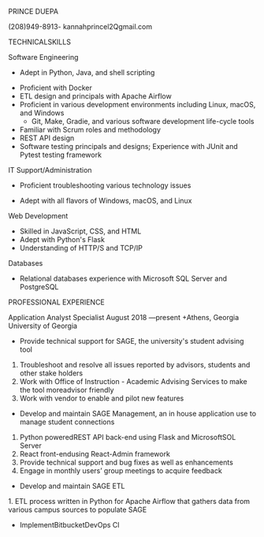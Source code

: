﻿PRINCE DUEPA

(208)949-8913- kannahprincel2Qgmail.com

TECHNICALSKILLS

Software Engineering

* Adept in Python, Java, and shell scripting
- Proficient with Docker
- ETL design and principals with Apache Airflow
- Proficient in various development environments including Linux, macOS, and Windows
  - Git, Make, Gradie, and various software development life-cycle tools
- Familiar with Scrum roles and methodology
- REST API design
- Software testing principals and designs; Experience with JUnit and Pytest testing framework

IT Support/Administration

* Proficient troubleshooting various technology issues
- Adept with all flavors of Windows, macOS, and Linux

Web Development

- Skilled in JavaScript, CSS, and HTML
- Adept with Python's Flask
- Understanding of HTTP/S and TCP/IP

Databases

- Relational databases experience with Microsoft SQL Server and PostgreSQL

PROFESSIONAL EXPERIENCE

Application Analyst Specialist August 2018 —present +Athens, Georgia University of Georgia

* Provide technical support for SAGE, the university's student advising tool
1. Troubleshoot and resolve all issues reported by advisors, students and other stake holders
1. Work with Office of Instruction - Academic Advising Services to make the tool moreadvisor friendly
1. Work with vendor to enable and pilot new features
* Develop and maintain SAGE Management, an in house application use to manage student connections
1. Python poweredREST API back-end using Flask and MicrosoftSOL Server
1. React front-endusing React-Admin framework
1. Provide technical support and bug fixes as well as enhancements
1. Engage in monthly users’ group meetings to acquire feedback
- Develop and maintain SAGE ETL

1\. ETL process written in Python for Apache Airflow that gathers data from various campus sources to populate SAGE

- ImplementBitbucketDevOps Cl
